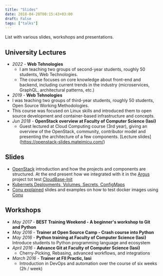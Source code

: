 ```yaml
---
title: "Slides"
date: 2018-04-28T00:15:43+03:00
draft: False
tags: ["talks"]
---
```

List with various slides, workshops and presentations.


<!--more-->

## University Lectures

* *2022* - **Web Tehnologies**
  * I am teaching two groups of second-year students, roughly 50 students, Web Technologies.
  * The course focuses on core knowledge about front-end and backend, including current trends in the industry (microservices, GraphQL, architectural patterns, etc.)
* *2019* - **Web Tehnologies**
 * I was teaching two groups of third-year students, roughly 50 students, Open Source Working Methodologies.
 * This course was focused on Linux skills and introduced them to open source development and container-based infrastructure and concepts.
* *Jun 2018* - **OpenStack overview at Faculty of Computer Science (Iasi)**
  * Guest lectured at Cloud Computing course (3rd year), giving an overview of the OpenStack, community, contributor model and presenting the architecture of a few components. [Lecture slides] (https://openstack-slides.mateimicu.com/)

## Slides

* [OpenStack](http://openstack-slides.mateimicu.com) introduction and how the projects and components are structured. At the end present how we integrated with it in the [Argus](https://github.com/cloudbase/cloudbase-init-ci) project tot test [CloudBase-Init](https://github.com/openstack/cloudbase-init)
* [Kubernets Deployments, Volumes, Secrets, ConfigMaps](http://k8s-volumes-secrets-deployments.mateimicu.com/)
* [Conu explained](http://conu.mateimicu.com/) slides and examples on how to test docker images using [Conu](https://github.com/user-cont/conu)

## Workshops

* *May 2017* - **BEST Training Weekend  - A beginner's workshop to Git and Python**
* *May 2016* - **Trainer at Open Source Camp - Crash course into Python**
* *May 2016* - **Python training at Faculty of Computer Science (Iasi)**
  Introduce students to Python programming language and   ecosystem
* *April 2016*  - **Advance Git at Faculty of Computer Science (Iasi)**
  * Cherry-Picking, Rebasing, advanced workflows, and integrations
* *March 2016* - **Trainer at FII Practic, Iasi**
  * Introduction in DevOps and automation over the course of six weeks (2h / week)

